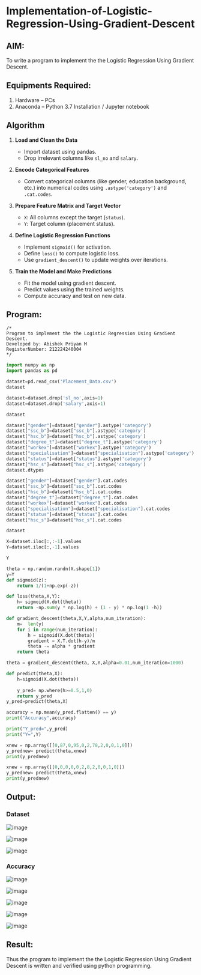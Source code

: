 # Implementation-of-Logistic-Regression-Using-Gradient-Descent

## AIM:
To write a program to implement the the Logistic Regression Using Gradient Descent.

## Equipments Required:
1. Hardware – PCs
2. Anaconda – Python 3.7 Installation / Jupyter notebook

## Algorithm

1. **Load and Clean the Data**  
   - Import dataset using pandas.  
   - Drop irrelevant columns like `sl_no` and `salary`.

2. **Encode Categorical Features**  
   - Convert categorical columns (like gender, education background, etc.) into numerical codes using `.astype('category')` and `.cat.codes`.

3. **Prepare Feature Matrix and Target Vector**  
   - `X`: All columns except the target (`status`).  
   - `Y`: Target column (placement status).

4. **Define Logistic Regression Functions**  
   - Implement `sigmoid()` for activation.  
   - Define `loss()` to compute logistic loss.  
   - Use `gradient_descent()` to update weights over iterations.

5. **Train the Model and Make Predictions**  
   - Fit the model using gradient descent.  
   - Predict values using the trained weights.  
   - Compute accuracy and test on new data.
## Program:
```
/*
Program to implement the the Logistic Regression Using Gradient Descent.
Developed by: Abishek Priyan M
RegisterNumber: 212224240004
*/
```

```py
import numpy as np
import pandas as pd

dataset=pd.read_csv('Placement_Data.csv')
dataset

dataset=dataset.drop('sl_no',axis=1)
dataset=dataset.drop('salary',axis=1)

dataset

dataset["gender"]=dataset["gender"].astype('category')
dataset["ssc_b"]=dataset["ssc_b"].astype('category')
dataset["hsc_b"]=dataset["hsc_b"].astype('category')
dataset["degree_t"]=dataset["degree_t"].astype('category')
dataset["workex"]=dataset["workex"].astype('category')
dataset["specialisation"]=dataset["specialisation"].astype('category')
dataset["status"]=dataset["status"].astype('category')
dataset["hsc_s"]=dataset["hsc_s"].astype('category')
dataset.dtypes

dataset["gender"]=dataset["gender"].cat.codes
dataset["ssc_b"]=dataset["ssc_b"].cat.codes
dataset["hsc_b"]=dataset["hsc_b"].cat.codes
dataset["degree_t"]=dataset["degree_t"].cat.codes
dataset["workex"]=dataset["workex"].cat.codes
dataset["specialisation"]=dataset["specialisation"].cat.codes
dataset["status"]=dataset["status"].cat.codes
dataset["hsc_s"]=dataset["hsc_s"].cat.codes

dataset

X=dataset.iloc[:,:-1].values
Y=dataset.iloc[:,-1].values

Y

theta = np.random.randn(X.shape[1])
y=Y
def sigmoid(z):
    return 1/(1+np.exp(-z))

def loss(theta,X,Y):
    h= sigmoid(X.dot(theta))
    return -np.sum(y * np.log(h) + (1 - y) * np.log(1 -h))

def gradient_descent(theta,X,Y,alpha,num_iteration):
    m=  len(y)
    for i in range(num_iteration):
        h = sigmoid(X.dot(theta))
        gradient = X.T.dot(h-y)/m
        theta -= alpha * gradient
    return theta

theta = gradient_descent(theta, X,Y,alpha=0.01,num_iteration=1000)

def predict(theta,X):
    h=sigmoid(X.dot(theta))
    
    y_pred= np.where(h>=0.5,1,0)
    return y_pred
y_pred=predict(theta,X)

accuracy = np.mean(y_pred.flatten() == y)
print("Accuracy",accuracy)

print("Y_pred=",y_pred)
print("Y=",Y)

xnew = np.array([[0,87,0,95,0,2,78,2,0,0,1,0]])
y_prednew= predict(theta,xnew)
print(y_prednew)

xnew = np.array([[0,0,0,0,0,2,8,2,0,0,1,0]])
y_prednew= predict(theta,xnew)
print(y_prednew)


```

## Output:

### Dataset
![image](https://github.com/user-attachments/assets/3726d7f1-d86e-49c1-9696-039c7991d56e)

![image](https://github.com/user-attachments/assets/311d2586-801b-4233-834e-d2b63787ca92)

![image](https://github.com/user-attachments/assets/2ff07a31-289c-4f28-869b-9cec039571c5)

### Accuracy
![image](https://github.com/user-attachments/assets/f53d4b08-37d1-40e8-8f2f-95592a2593da)

![image](https://github.com/user-attachments/assets/00795d1d-d4f7-4307-9d7d-d08c4f40bd91)

![image](https://github.com/user-attachments/assets/e9077dbb-b9c1-494b-91fd-1bafdd188f77)

![image](https://github.com/user-attachments/assets/69be4f51-143e-42de-863e-0d0549ef75b3)

![image](https://github.com/user-attachments/assets/4a8fb925-6c8c-4236-8b79-2acbcb8ac401)

## Result:
Thus the program to implement the the Logistic Regression Using Gradient Descent is written and verified using python programming.

